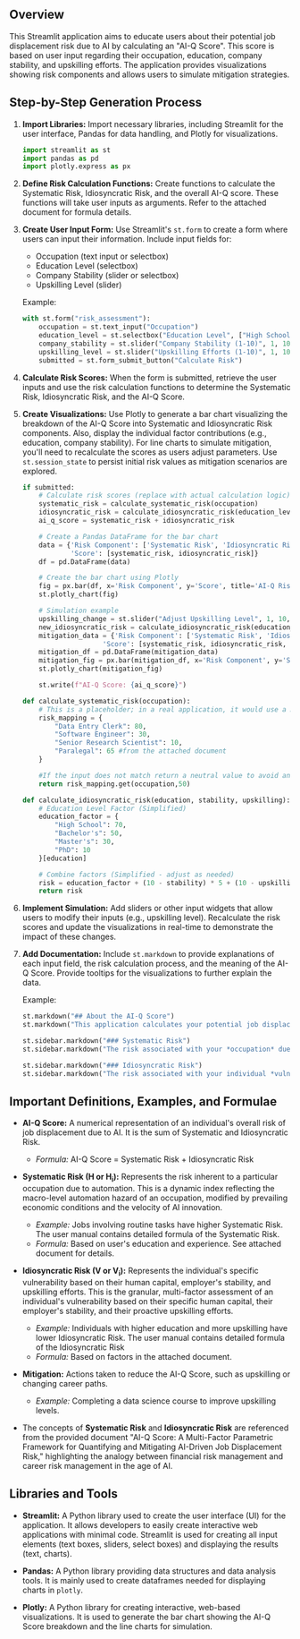 
## Overview

This Streamlit application aims to educate users about their potential job displacement risk due to AI by calculating an "AI-Q Score". This score is based on user input regarding their occupation, education, company stability, and upskilling efforts. The application provides visualizations showing risk components and allows users to simulate mitigation strategies.

## Step-by-Step Generation Process

1.  **Import Libraries:** Import necessary libraries, including Streamlit for the user interface, Pandas for data handling, and Plotly for visualizations.

    ```python
    import streamlit as st
    import pandas as pd
    import plotly.express as px
    ```

2.  **Define Risk Calculation Functions:** Create functions to calculate the Systematic Risk, Idiosyncratic Risk, and the overall AI-Q score. These functions will take user inputs as arguments.  Refer to the attached document for formula details.

3.  **Create User Input Form:** Use Streamlit's `st.form` to create a form where users can input their information.  Include input fields for:

    *   Occupation (text input or selectbox)
    *   Education Level (selectbox)
    *   Company Stability (slider or selectbox)
    *   Upskilling Level (slider)

    Example:

    ```python
    with st.form("risk_assessment"):
        occupation = st.text_input("Occupation")
        education_level = st.selectbox("Education Level", ["High School", "Bachelor's", "Master's", "PhD"])
        company_stability = st.slider("Company Stability (1-10)", 1, 10)
        upskilling_level = st.slider("Upskilling Efforts (1-10)", 1, 10)
        submitted = st.form_submit_button("Calculate Risk")
    ```

4.  **Calculate Risk Scores:** When the form is submitted, retrieve the user inputs and use the risk calculation functions to determine the Systematic Risk, Idiosyncratic Risk, and the AI-Q Score.

5.  **Create Visualizations:**  Use Plotly to generate a bar chart visualizing the breakdown of the AI-Q Score into Systematic and Idiosyncratic Risk components. Also, display the individual factor contributions (e.g., education, company stability).
    For line charts to simulate mitigation, you'll need to recalculate the scores as users adjust parameters. Use `st.session_state` to persist initial risk values as mitigation scenarios are explored.

    ```python
    if submitted:
        # Calculate risk scores (replace with actual calculation logic)
        systematic_risk = calculate_systematic_risk(occupation)
        idiosyncratic_risk = calculate_idiosyncratic_risk(education_level, company_stability, upskilling_level)
        ai_q_score = systematic_risk + idiosyncratic_risk

        # Create a Pandas DataFrame for the bar chart
        data = {'Risk Component': ['Systematic Risk', 'Idiosyncratic Risk'],
                'Score': [systematic_risk, idiosyncratic_risk]}
        df = pd.DataFrame(data)

        # Create the bar chart using Plotly
        fig = px.bar(df, x='Risk Component', y='Score', title='AI-Q Risk Breakdown')
        st.plotly_chart(fig)

        # Simulation example
        upskilling_change = st.slider("Adjust Upskilling Level", 1, 10, upskilling_level)
        new_idiosyncratic_risk = calculate_idiosyncratic_risk(education_level, company_stability, upskilling_change)
        mitigation_data = {'Risk Component': ['Systematic Risk', 'Idiosyncratic Risk (Original)', 'Idiosyncratic Risk (Mitigated)'],
                        'Score': [systematic_risk, idiosyncratic_risk, new_idiosyncratic_risk]}
        mitigation_df = pd.DataFrame(mitigation_data)
        mitigation_fig = px.bar(mitigation_df, x='Risk Component', y='Score', title='Risk Mitigation Simulation')
        st.plotly_chart(mitigation_fig)

        st.write(f"AI-Q Score: {ai_q_score}")

    def calculate_systematic_risk(occupation):
        # This is a placeholder; in a real application, it would use a more complex calculation.
        risk_mapping = {
            "Data Entry Clerk": 80,
            "Software Engineer": 30,
            "Senior Research Scientist": 10,
            "Paralegal": 65 #from the attached document
        }

        #If the input does not match return a neutral value to avoid an error
        return risk_mapping.get(occupation,50)

    def calculate_idiosyncratic_risk(education, stability, upskilling):
        # Education Level Factor (Simplified)
        education_factor = {
            "High School": 70,
            "Bachelor's": 50,
            "Master's": 30,
            "PhD": 10
        }[education]

        # Combine factors (Simplified - adjust as needed)
        risk = education_factor + (10 - stability) * 5 + (10 - upskilling) * 2
        return risk
    ```

6.  **Implement Simulation:** Add sliders or other input widgets that allow users to modify their inputs (e.g., upskilling level).  Recalculate the risk scores and update the visualizations in real-time to demonstrate the impact of these changes.

7.  **Add Documentation:** Include `st.markdown` to provide explanations of each input field, the risk calculation process, and the meaning of the AI-Q Score.  Provide tooltips for the visualizations to further explain the data.

    Example:

    ```python
    st.markdown("## About the AI-Q Score")
    st.markdown("This application calculates your potential job displacement risk due to AI.  Input your information below:")

    st.sidebar.markdown("### Systematic Risk")
    st.sidebar.markdown("The risk associated with your *occupation* due to AI automation, inspired by concept of Systematic Risk")

    st.sidebar.markdown("### Idiosyncratic Risk")
    st.sidebar.markdown("The risk associated with your individual *vulnerability* due to AI automation, which is inspired by the concept of Idiosyncratic Risk.")
    ```

## Important Definitions, Examples, and Formulae

*   **AI-Q Score:** A numerical representation of an individual's overall risk of job displacement due to AI.  It is the sum of Systematic and Idiosyncratic Risk.

    *   *Formula:*  AI-Q Score = Systematic Risk + Idiosyncratic Risk

*   **Systematic Risk (H or H<sub>i</sub>):** Represents the risk inherent to a particular occupation due to automation. This is a dynamic index reflecting the macro-level automation hazard of an occupation, modified by prevailing economic conditions and the velocity of AI innovation.

    *   *Example:* Jobs involving routine tasks have higher Systematic Risk. The user manual contains detailed formula of the Systematic Risk.
    *   *Formula:*  Based on user's education and experience. See attached document for details.

*   **Idiosyncratic Risk (V or V<sub>i</sub>):** Represents the individual's specific vulnerability based on their human capital, employer's stability, and upskilling efforts. This is the granular, multi-factor assessment of an individual's vulnerability based on their specific human capital, their employer's stability, and their proactive upskilling efforts.

    *   *Example:* Individuals with higher education and more upskilling have lower Idiosyncratic Risk. The user manual contains detailed formula of the Idiosyncratic Risk
    *   *Formula:* Based on factors in the attached document.

*   **Mitigation:** Actions taken to reduce the AI-Q Score, such as upskilling or changing career paths.

    *   *Example:* Completing a data science course to improve upskilling levels.

* The concepts of **Systematic Risk** and **Idiosyncratic Risk** are referenced from the provided document "AI-Q Score: A Multi-Factor Parametric Framework for Quantifying and Mitigating AI-Driven Job Displacement Risk," highlighting the analogy between financial risk management and career risk management in the age of AI.

## Libraries and Tools

*   **Streamlit:** A Python library used to create the user interface (UI) for the application.  It allows developers to easily create interactive web applications with minimal code. Streamlit is used for creating all input elements (text boxes, sliders, select boxes) and displaying the results (text, charts).

*   **Pandas:** A Python library providing data structures and data analysis tools. It is mainly used to create dataframes needed for displaying charts in `plotly`.

*   **Plotly:** A Python library for creating interactive, web-based visualizations. It is used to generate the bar chart showing the AI-Q Score breakdown and the line charts for simulation.
